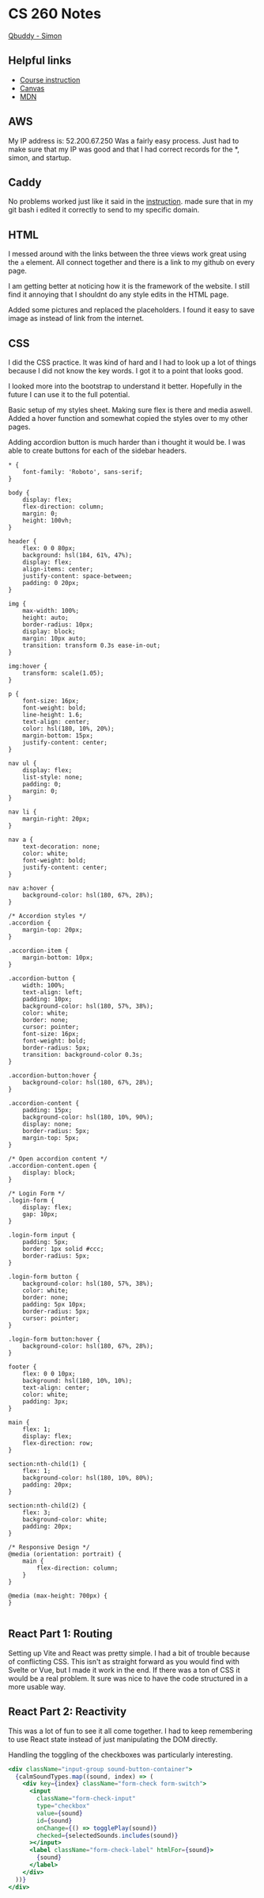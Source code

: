 # CS 260 Notes

[Qbuddy - Simon](https://simon.qbuddy.click)

## Helpful links

- [Course instruction](https://github.com/webprogramming260)
- [Canvas](https://byu.instructure.com)
- [MDN](https://developer.mozilla.org)

## AWS

My IP address is: 52.200.67.250
Was a fairly easy process. Just had to make sure that my IP was good and that I had correct records for the *, simon, and startup.

## Caddy

No problems worked just like it said in the [instruction](https://github.com/webprogramming260/.github/blob/main/profile/webServers/https/https.md).
made sure that in my git bash i edited it correctly to send to my specific domain.

## HTML

I messed around with the links between the three views work great using the `a` element. All connect together and there is a link to my github on every page.

I am getting better at noticing how it is the framework of the website. I still find it annoying that I shouldnt do any style edits in the HTML page.

Added some pictures and replaced the placeholders. I found it easy to save image as instead of link from the internet.

## CSS

I did the CSS practice. It was kind of hard and I had to look up a lot of things because I did not know the key words. I got it to a point that looks good.

I looked more into the bootstrap to understand it better. Hopefully in the future I can use it to the full potential.

Basic setup of my styles sheet. Making sure flex is there and media aswell. Added a hover function and somewhat copied the styles over to my other pages.

Adding accordion button is much harder than i thought it would be. I was able to create buttons for each of the sidebar headers.

```styles
* {
    font-family: 'Roboto', sans-serif;
}

body {
    display: flex;
    flex-direction: column;
    margin: 0;
    height: 100vh;
}

header {
    flex: 0 0 80px;
    background: hsl(184, 61%, 47%);
    display: flex;
    align-items: center;
    justify-content: space-between;
    padding: 0 20px;
}

img {
    max-width: 100%;
    height: auto;
    border-radius: 10px;
    display: block;
    margin: 10px auto;
    transition: transform 0.3s ease-in-out;
}

img:hover {
    transform: scale(1.05);
}

p {
    font-size: 16px;
    font-weight: bold;
    line-height: 1.6;
    text-align: center;
    color: hsl(180, 10%, 20%);
    margin-bottom: 15px;
    justify-content: center;
}

nav ul {
    display: flex;
    list-style: none;
    padding: 0;
    margin: 0;
}

nav li {
    margin-right: 20px;
}

nav a {
    text-decoration: none;
    color: white;
    font-weight: bold;
    justify-content: center;
}

nav a:hover {
    background-color: hsl(180, 67%, 28%);
}

/* Accordion styles */
.accordion {
    margin-top: 20px;
}

.accordion-item {
    margin-bottom: 10px;
}

.accordion-button {
    width: 100%;
    text-align: left;
    padding: 10px;
    background-color: hsl(180, 57%, 38%);
    color: white;
    border: none;
    cursor: pointer;
    font-size: 16px;
    font-weight: bold;
    border-radius: 5px;
    transition: background-color 0.3s;
}

.accordion-button:hover {
    background-color: hsl(180, 67%, 28%);
}

.accordion-content {
    padding: 15px;
    background-color: hsl(180, 10%, 90%);
    display: none;
    border-radius: 5px;
    margin-top: 5px;
}

/* Open accordion content */
.accordion-content.open {
    display: block;
}

/* Login Form */
.login-form {
    display: flex;
    gap: 10px;
}

.login-form input {
    padding: 5px;
    border: 1px solid #ccc;
    border-radius: 5px;
}

.login-form button {
    background-color: hsl(180, 57%, 38%);
    color: white;
    border: none;
    padding: 5px 10px;
    border-radius: 5px;
    cursor: pointer;
}

.login-form button:hover {
    background-color: hsl(180, 67%, 28%);
}

footer {
    flex: 0 0 10px;
    background: hsl(180, 10%, 10%);
    text-align: center;
    color: white;
    padding: 3px;
}

main {
    flex: 1;
    display: flex;
    flex-direction: row;
}

section:nth-child(1) {
    flex: 1;
    background-color: hsl(180, 10%, 80%);
    padding: 20px;
}

section:nth-child(2) {
    flex: 3;
    background-color: white;
    padding: 20px;
}

/* Responsive Design */
@media (orientation: portrait) {
    main {
        flex-direction: column;
    }
}

@media (max-height: 700px) {
}
    
```


## React Part 1: Routing

Setting up Vite and React was pretty simple. I had a bit of trouble because of conflicting CSS. This isn't as straight forward as you would find with Svelte or Vue, but I made it work in the end. If there was a ton of CSS it would be a real problem. It sure was nice to have the code structured in a more usable way.

## React Part 2: Reactivity

This was a lot of fun to see it all come together. I had to keep remembering to use React state instead of just manipulating the DOM directly.

Handling the toggling of the checkboxes was particularly interesting.

```jsx
<div className="input-group sound-button-container">
  {calmSoundTypes.map((sound, index) => (
    <div key={index} className="form-check form-switch">
      <input
        className="form-check-input"
        type="checkbox"
        value={sound}
        id={sound}
        onChange={() => togglePlay(sound)}
        checked={selectedSounds.includes(sound)}
      ></input>
      <label className="form-check-label" htmlFor={sound}>
        {sound}
      </label>
    </div>
  ))}
</div>
```

